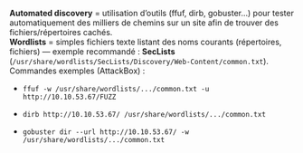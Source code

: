 **Automated discovery** = utilisation d’outils (ffuf, dirb, gobuster…) pour tester automatiquement des milliers de chemins sur un site afin de trouver des fichiers/répertoires cachés.  
**Wordlists** = simples fichiers texte listant des noms courants (répertoires, fichiers) — exemple recommandé : **SecLists** (`/usr/share/wordlists/SecLists/Discovery/Web-Content/common.txt`).  
Commandes exemples (AttackBox) :

- `ffuf -w /usr/share/wordlists/.../common.txt -u http://10.10.53.67/FUZZ`
    
- `dirb http://10.10.53.67/ /usr/share/wordlists/.../common.txt`
    
- `gobuster dir --url http://10.10.53.67/ -w /usr/share/wordlists/.../common.txt`
